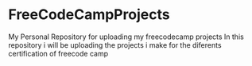 # FreeCodeCampProjects
My Personal Repository for uploading my freecodecamp projects
In this repository i will be uploading the projects i make for the diferents certification of freecode camp
